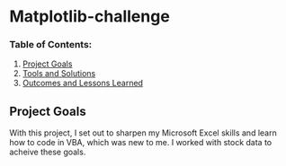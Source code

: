 
# Matplotlib-challenge
### Table of Contents:

 1. [Project Goals](#project-goals)
 2. [Tools and Solutions](#tools-and-solutions)
 3. [Outcomes and Lessons Learned](#outcomes-and-lessons-learned)
   
## Project Goals
With this project, I set out to sharpen my Microsoft Excel skills and learn how to code in VBA, which was new to me. I worked with stock data to acheive these goals.










